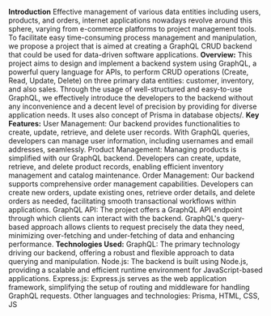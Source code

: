 **Introduction**
Effective management of various data entities including users, products, and orders, internet applications nowadays revolve around this sphere, varying from e-commerce platforms to project management tools. To facilitate easy time-consuming process management and manipulation, we propose a project that is aimed at creating a GraphQL CRUD backend that could be used for data-driven software applications.
**Overview:**
This project aims to design and implement a backend system using GraphQL, a powerful query language for APIs, to perform CRUD operations (Create, Read, Update, Delete) on three primary data entities: customer, inventory, and also sales. Through the usage of well-structured and easy-to-use GraphQL, we effectively introduce the developers to the backend without any inconvenience and a decent level of precision by providing for diverse application needs. It uses also concept of Prisma in database objects/.
**Key Features:**
User Management: Our backend provides functionalities to create, update, retrieve, and delete user records. With GraphQL queries, developers can manage user information, including usernames and email addresses, seamlessly.
Product Management: Managing products is simplified with our GraphQL backend. Developers can create, update, retrieve, and delete product records, enabling efficient inventory management and catalog maintenance.
Order Management: Our backend supports comprehensive order management capabilities. Developers can create new orders, update existing ones, retrieve order details, and delete orders as needed, facilitating smooth transactional workflows within applications.
GraphQL API: The project offers a GraphQL API endpoint through which clients can interact with the backend. GraphQL's query-based approach allows clients to request precisely the data they need, minimizing over-fetching and under-fetching of data and enhancing performance.
**Technologies Used:**
GraphQL: The primary technology driving our backend, offering a robust and flexible approach to data querying and manipulation.
Node.js: The backend is built using Node.js, providing a scalable and efficient runtime environment for JavaScript-based applications.
Express.js: Express.js serves as the web application framework, simplifying the setup of routing and middleware for handling GraphQL requests.
Other languages and technologies: Prisma, HTML, CSS, JS

 
